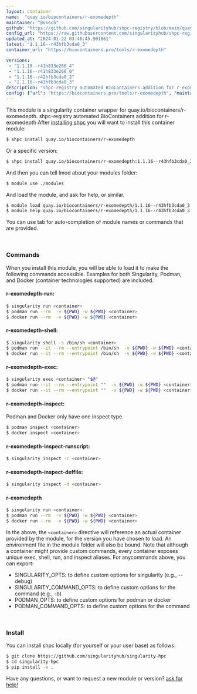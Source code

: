 ```yaml
---
layout: container
name:  "quay.io/biocontainers/r-exomedepth"
maintainer: "@vsoch"
github: "https://github.com/singularityhub/shpc-registry/blob/main/quay.io/biocontainers/r-exomedepth/container.yaml"
config_url: "https://raw.githubusercontent.com/singularityhub/shpc-registry/main/quay.io/biocontainers/r-exomedepth/container.yaml"
updated_at: "2024-01-22 03:40:45.901861"
latest: "1.1.16--r43hfb3cda0_3"
container_url: "https://biocontainers.pro/tools/r-exomedepth"

versions:
 - "1.1.15--r41h833e266_4"
 - "1.1.16--r41h833e266_0"
 - "1.1.16--r42hfb3cda0_2"
 - "1.1.16--r43hfb3cda0_3"
description: "shpc-registry automated BioContainers addition for r-exomedepth"
config: {"url": "https://biocontainers.pro/tools/r-exomedepth", "maintainer": "@vsoch", "description": "shpc-registry automated BioContainers addition for r-exomedepth", "latest": {"1.1.16--r43hfb3cda0_3": "sha256:33a39c1cde9a14626a42738db867e5081b891c85571fc4b9d8e301dff828867f"}, "tags": {"1.1.15--r41h833e266_4": "sha256:f7334c772f7021dbb89c372c7ffaad7b942d9eb1c13dd845522f8811648ffaf9", "1.1.16--r41h833e266_0": "sha256:d54cb6d7fc94f45fd6c3ead257e51263f0f68a1997b67fd81338e97105fe82eb", "1.1.16--r42hfb3cda0_2": "sha256:1455140a848025c0a8ee77becdcd904fd8cce95b6656b0e138f079438f03acbb", "1.1.16--r43hfb3cda0_3": "sha256:33a39c1cde9a14626a42738db867e5081b891c85571fc4b9d8e301dff828867f"}, "docker": "quay.io/biocontainers/r-exomedepth"}
---
```


This module is a singularity container wrapper for quay.io/biocontainers/r-exomedepth.
shpc-registry automated BioContainers addition for r-exomedepth
After [installing shpc](#install) you will want to install this container module:


```bash
$ shpc install quay.io/biocontainers/r-exomedepth
```

Or a specific version:

```bash
$ shpc install quay.io/biocontainers/r-exomedepth:1.1.16--r43hfb3cda0_3
```

And then you can tell lmod about your modules folder:

```bash
$ module use ./modules
```

And load the module, and ask for help, or similar.

```bash
$ module load quay.io/biocontainers/r-exomedepth/1.1.16--r43hfb3cda0_3
$ module help quay.io/biocontainers/r-exomedepth/1.1.16--r43hfb3cda0_3
```

You can use tab for auto-completion of module names or commands that are provided.

<br>

### Commands

When you install this module, you will be able to load it to make the following commands accessible.
Examples for both Singularity, Podman, and Docker (container technologies supported) are included.

#### r-exomedepth-run:

```bash
$ singularity run <container>
$ podman run --rm  -v ${PWD} -w ${PWD} <container>
$ docker run --rm  -v ${PWD} -w ${PWD} <container>
```

#### r-exomedepth-shell:

```bash
$ singularity shell -s /bin/sh <container>
$ podman run --it --rm --entrypoint /bin/sh  -v ${PWD} -w ${PWD} <container>
$ docker run --it --rm --entrypoint /bin/sh  -v ${PWD} -w ${PWD} <container>
```

#### r-exomedepth-exec:

```bash
$ singularity exec <container> "$@"
$ podman run --it --rm --entrypoint ""  -v ${PWD} -w ${PWD} <container> "$@"
$ docker run --it --rm --entrypoint ""  -v ${PWD} -w ${PWD} <container> "$@"
```

#### r-exomedepth-inspect:

Podman and Docker only have one inspect type.

```bash
$ podman inspect <container>
$ docker inspect <container>
```

#### r-exomedepth-inspect-runscript:

```bash
$ singularity inspect -r <container>
```

#### r-exomedepth-inspect-deffile:

```bash
$ singularity inspect -d <container>
```



#### r-exomedepth

```bash
$ singularity run <container>
$ podman run --rm  -v ${PWD} -w ${PWD} <container>
$ docker run --rm  -v ${PWD} -w ${PWD} <container>
```


In the above, the `<container>` directive will reference an actual container provided
by the module, for the version you have chosen to load. An environment file in the
module folder will also be bound. Note that although a container
might provide custom commands, every container exposes unique exec, shell, run, and
inspect aliases. For anycommands above, you can export:

 - SINGULARITY_OPTS: to define custom options for singularity (e.g., --debug)
 - SINGULARITY_COMMAND_OPTS: to define custom options for the command (e.g., -b)
 - PODMAN_OPTS: to define custom options for podman or docker
 - PODMAN_COMMAND_OPTS: to define custom options for the command

<br>

### Install

You can install shpc locally (for yourself or your user base) as follows:

```bash
$ git clone https://github.com/singularityhub/singularity-hpc
$ cd singularity-hpc
$ pip install -e .
```

Have any questions, or want to request a new module or version? [ask for help!](https://github.com/singularityhub/singularity-hpc/issues)